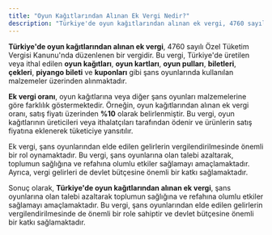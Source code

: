 ```yaml
---
title: "Oyun Kağıtlarından Alınan Ek Vergi Nedir?"
description: "Türkiye'de oyun kağıtlarından alınan ek vergi, 4760 sayılı Özel Tüketim Vergisi Kanunu'nda düzenlenen bir vergidir"
---
```


**Türkiye'de oyun kağıtlarından alınan ek vergi**, 4760 sayılı Özel Tüketim Vergisi Kanunu'nda düzenlenen bir vergidir. Bu vergi, Türkiye'de üretilen veya ithal edilen **oyun kağıtları**, **oyun kartları**, **oyun pulları**, **biletleri**, **çekleri**, **piyango bileti** ve **kuponları** gibi şans oyunlarında kullanılan malzemeler üzerinden alınmaktadır.

**Ek vergi oranı**, oyun kağıtlarına veya diğer şans oyunları malzemelerine göre farklılık göstermektedir. Örneğin, oyun kağıtlarından alınan ek vergi oranı, satış fiyatı üzerinden **%10** olarak belirlenmiştir. Bu vergi, oyun kağıtlarının üreticileri veya ithalatçıları tarafından ödenir ve ürünlerin satış fiyatına eklenerek tüketiciye yansıtılır.

Ek vergi, şans oyunlarından elde edilen gelirlerin vergilendirilmesinde önemli bir rol oynamaktadır. Bu vergi, şans oyunlarına olan talebi azaltarak, toplumun sağlığına ve refahına olumlu etkiler sağlamayı amaçlamaktadır. Ayrıca, vergi gelirleri de devlet bütçesine önemli bir katkı sağlamaktadır.

Sonuç olarak, **Türkiye'de oyun kağıtlarından alınan ek vergi**, şans oyunlarına olan talebi azaltarak toplumun sağlığına ve refahına olumlu etkiler sağlamayı amaçlamaktadır. Bu vergi, şans oyunlarından elde edilen gelirlerin vergilendirilmesinde de önemli bir role sahiptir ve devlet bütçesine önemli bir katkı sağlamaktadır.
